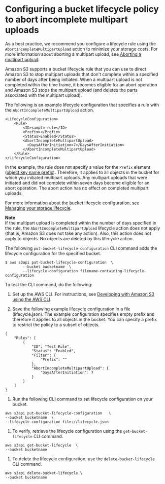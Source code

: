 # Configuring a bucket lifecycle policy to abort incomplete multipart uploads<a name="mpu-abort-incomplete-mpu-lifecycle-config"></a>

As a best practice, we recommend you configure a lifecycle rule using the `AbortIncompleteMultipartUpload` action to minimize your storage costs\. For more information about aborting a multipart upload, see [Aborting a multipart upload](abort-mpu.md)\.

Amazon S3 supports a bucket lifecycle rule that you can use to direct Amazon S3 to stop multipart uploads that don't complete within a specified number of days after being initiated\. When a multipart upload is not completed within the time frame, it becomes eligible for an abort operation and Amazon S3 stops the multipart upload \(and deletes the parts associated with the multipart upload\)\.

 The following is an example lifecycle configuration that specifies a rule with the `AbortIncompleteMultipartUpload` action\. 

```
<LifecycleConfiguration>
    <Rule>
        <ID>sample-rule</ID>
        <Prefix></Prefix>
        <Status>Enabled</Status>
        <AbortIncompleteMultipartUpload>
          <DaysAfterInitiation>7</DaysAfterInitiation>
        </AbortIncompleteMultipartUpload>
    </Rule>
</LifecycleConfiguration>
```

In the example, the rule does not specify a value for the `Prefix` element \([object key name prefix](https://docs.aws.amazon.com/general/latest/gr/glos-chap.html#keyprefix)\)\. Therefore, it applies to all objects in the bucket for which you initiated multipart uploads\. Any multipart uploads that were initiated and did not complete within seven days become eligible for an abort operation\. The abort action has no effect on completed multipart uploads\.



For more information about the bucket lifecycle configuration, see [Managing your storage lifecycle](object-lifecycle-mgmt.md)\.

**Note**  
If the multipart upload is completed within the number of days specified in the rule, the `AbortIncompleteMultipartUpload` lifecycle action does not apply \(that is, Amazon S3 does not take any action\)\. Also, this action does not apply to objects\. No objects are deleted by this lifecycle action\.



The following `put-bucket-lifecycle-configuration` CLI command adds the lifecycle configuration for the specified bucket\. 

```
$ aws s3api put-bucket-lifecycle-configuration  \
        --bucket bucketname  \
        --lifecycle-configuration filename-containing-lifecycle-configuration
```

To test the CLI command, do the following:



1.  Set up the AWS CLI\. For instructions, see [Developing with Amazon S3 using the AWS CLI](setup-aws-cli.md)\. 

1.  Save the following example lifecycle configuration in a file \(lifecycle\.json\)\. The example configuration specifies empty prefix and therefore it applies to all objects in the bucket\. You can specify a prefix to restrict the policy to a subset of objects\.

   ```
   {
       "Rules": [
           {
               "ID": "Test Rule",
               "Status": "Enabled",
               "Filter": {
                   "Prefix": ""
               },
               "AbortIncompleteMultipartUpload": {
                   "DaysAfterInitiation": 7
               }
           }
       ]
   }
   ```

1.  Run the following CLI command to set lifecycle configuration on your bucket\. 

   ```
   aws s3api put-bucket-lifecycle-configuration   \
   --bucket bucketname  \
   --lifecycle-configuration file://lifecycle.json
   ```

1.  To verify, retrieve the lifecycle configuration using the `get-bucket-lifecycle` CLI command\. 

   ```
   aws s3api get-bucket-lifecycle  \
   --bucket bucketname
   ```

1.  To delete the lifecycle configuration, use the `delete-bucket-lifecycle` CLI command\. 

   ```
   aws s3api delete-bucket-lifecycle \
   --bucket bucketname
   ```